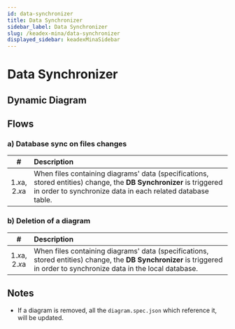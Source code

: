 ```yaml
---
id: data-synchronizer
title: Data Synchronizer
sidebar_label: Data Synchronizer
slug: /keadex-mina/data-synchronizer
displayed_sidebar: keadexMinaSidebar
---
```


# Data Synchronizer

## Dynamic Diagram

## Flows

### a) Database sync on files changes

| # | Description |
| :--: | :--- |
| 1.*x*a,<br/>2.*x*a | When files containing diagrams' data (specifications, stored entities) change, the **DB Synchronizer** is triggered in order to synchronize data in each related database table.

### b) Deletion of a diagram

| # | Description |
| :--: | :--- |
| 1.*x*a,<br/>2.*x*a | When files containing diagrams' data (specifications, stored entities) change, the **DB Synchronizer** is triggered in order to synchronize data in the local database.

## Notes
  - If a diagram is removed, all the `diagram.spec.json` which reference it, will be updated.
